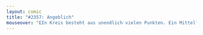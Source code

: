 ```yaml
---
layout: comic
title: "#2357: Angeblich"
mouseover: "EIn Kreis besteht aus unendlich vielen Punkten. Ein Mittelfred besteht aus 23mal so vielen Mittelpunkten. Grob geschätzt."
---
```

